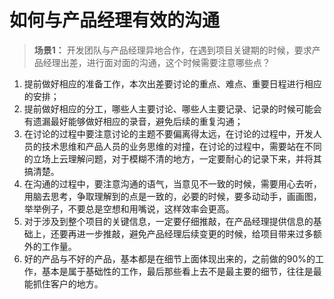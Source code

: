 # 如何与产品经理有效的沟通
>**场景1：** 开发团队与产品经理异地合作，在遇到项目关键期的时候，要求产品经理出差，进行面对面的沟通，这个时候需要注意哪些点？
1. 提前做好相应的准备工作，本次出差要讨论的重点、难点、重要日程进行相应的安排；
1. 提前做好相应的分工，哪些人主要讨论、哪些人主要记录、记录的时候可能会有遗漏最好能够做好相应的录音，避免后续的重复沟通；
1. 在讨论的过程中要注意讨论的主题不要偏离得太远，在讨论的过程中，开发人员的技术思维和产品人员的业务思维的对撞，在讨论的过程中，需要站在不同的立场上云理解问题，对于模糊不清的地方，一定要耐心的记录下来，并将其搞清楚。
1. 在沟通的过程中，要注意沟通的语气，当意见不一致的时候，需要用心去听，用脑去思考，争取理解到的点是一致的，必要的时候，要多动动手，画画图，举举例子，不要总是空想和用嘴说，这样效率会更高。
1. 对于涉及到整个项目的关键信息，一定要仔细推敲，在产品经理提供信息的基础上，还要再进一步推敲，避免产品经理后续变更的时候，给项目带来过多额外的工作量。
1. 好的产品与不好的产品，基本都是在细节上面体现出来的，之前做的90%的工作，基本是属于基础性的工作，最后那些看上去不是最主要的细节，往往是最能抓住客户的地方。